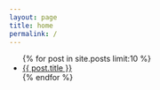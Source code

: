 ```yaml
---
layout: page
title: home
permalink: /
---
```


<ul>
    {% for post in site.posts limit:10 %}
    <li>
        <a href="{{ post.url }}">{{ post.title }}</a>
    </li>
    {% endfor %}
</ul>